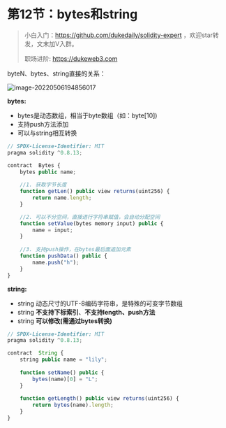 # 第12节：bytes和string

> 小白入门：https://github.com/dukedaily/solidity-expert ，欢迎star转发，文末加V入群。
>
> 职场进阶: https://dukeweb3.com

byteN、bytes、string直接的关系：

![image-20220506194856017](assets/image-20220506194856017.png)

**bytes:**

- bytes是动态数组，相当于byte数组（如：byte[10])
- 支持push方法添加
- 可以与string相互转换

```js
// SPDX-License-Identifier: MIT
pragma solidity ^0.8.13;

contract  Bytes {
    bytes public name;
    
    //1. 获取字节长度
    function getLen() public view returns(uint256) {
        return name.length;
    }

    //2. 可以不分空间，直接进行字符串赋值，会自动分配空间
    function setValue(bytes memory input) public {
        name = input;
    }
    
    //3. 支持push操作，在bytes最后面追加元素
    function pushData() public {
        name.push("h");
    }
}
```

**string:**

- string 动态尺寸的UTF-8编码字符串，是特殊的可变字节数组
- string **不支持下标索引**、**不支持length、push方法**
- string **可以修改(需通过bytes转换)**

```js
// SPDX-License-Identifier: MIT
pragma solidity ^0.8.13;

contract  String {
    string public name = "lily";   
    
    function setName() public {
        bytes(name)[0] = "L";   
    }
    
    function getLength() public view returns(uint256) {
        return bytes(name).length;
    }
}
```





